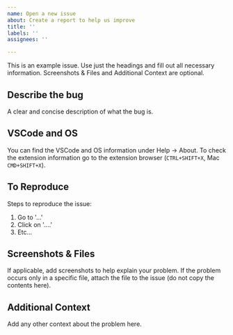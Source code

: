 ```yaml
---
name: Open a new issue
about: Create a report to help us improve
title: ''
labels: ''
assignees: ''

---
```


This is an example issue. Use just the headings and fill out all necessary information. Screenshots & Files and Additional Context are optional.

## Describe the bug

A clear and concise description of what the bug is.

## VSCode and OS

You can find the VSCode and OS information under Help -> About. To check the extension information go to the extension browser (`CTRL+SHIFT+X`, Mac `CMD+SHIFT+X`).

## To Reproduce

Steps to reproduce the issue:

1. Go to '...'
2. Click on '....'
3. Etc...

## Screenshots & Files

If applicable, add screenshots to help explain your problem. If the problem occurs only in a specific file, attach the file to the issue (do not copy the contents here).

## Additional Context

Add any other context about the problem here.
